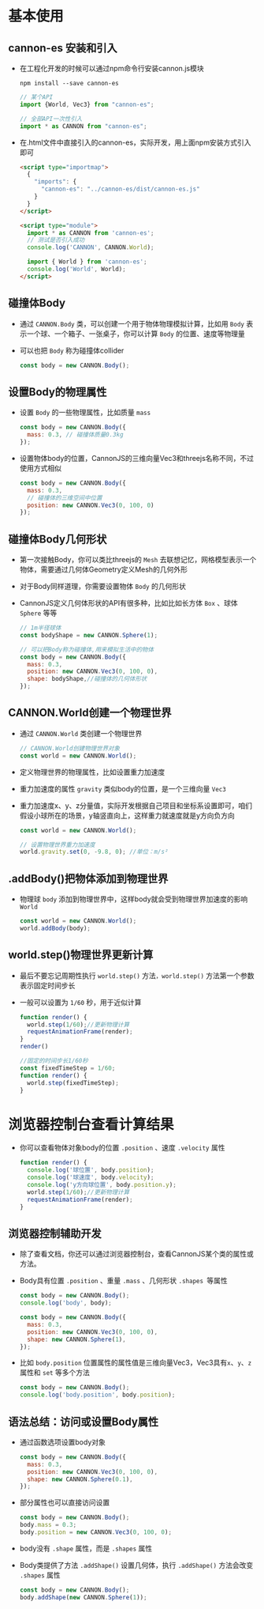 # 基本使用

## cannon-es 安装和引入

+ 在工程化开发的时候可以通过npm命令行安装cannon.js模块

  ```shell
  npm install --save cannon-es
  ```

  ```js
  // 某个API
  import {World, Vec3} from "cannon-es";

  // 全部API一次性引入
  import * as CANNON from "cannon-es";
  ```

+ 在.html文件中直接引入的cannon-es，实际开发，用上面npm安装方式引入即可

  ```html
  <script type="importmap">
    {
      "imports": {
        "cannon-es": "../cannon-es/dist/cannon-es.js"
      }
    }
  </script>

  <script type="module">
    import * as CANNON from 'cannon-es';
    // 测试是否引入成功
    console.log('CANNON', CANNON.World);

    import { World } from 'cannon-es';
    console.log('World', World);
  </script>
  ```

## 碰撞体Body

+ 通过 `CANNON.Body` 类，可以创建一个用于物体物理模拟计算，比如用 `Body` 表示一个球、一个箱子、一张桌子，你可以计算 `Body` 的位置、速度等物理量

+ 可以也把 `Body` 称为碰撞体collider

  ```js
  const body = new CANNON.Body();
  ```

## 设置Body的物理属性

+ 设置 `Body` 的一些物理属性，比如质量 `mass`

  ```js
  const body = new CANNON.Body({
    mass: 0.3, // 碰撞体质量0.3kg
  });
  ```

+ 设置物体body的位置，CannonJS的三维向量Vec3和threejs名称不同，不过使用方式相似

  ```js
  const body = new CANNON.Body({
    mass: 0.3,
    // 碰撞体的三维空间中位置
    position: new CANNON.Vec3(0, 100, 0)
  });
  ```

## 碰撞体Body几何形状

+ 第一次接触Body，你可以类比threejs的 `Mesh` 去联想记忆，网格模型表示一个物体，需要通过几何体Geometry定义Mesh的几何外形
+ 对于Body同样道理，你需要设置物体 `Body` 的几何形状

+ CannonJS定义几何体形状的API有很多种，比如比如长方体 `Box` 、球体 `Sphere` 等等

  ```js
  // 1m半径球体
  const bodyShape = new CANNON.Sphere(1);

  // 可以把Body称为碰撞体,用来模拟生活中的物体
  const body = new CANNON.Body({
    mass: 0.3,
    position: new CANNON.Vec3(0, 100, 0),
    shape: bodyShape,//碰撞体的几何体形状
  });
  ```

## CANNON.World创建一个物理世界

+ 通过 `CANNON.World` 类创建一个物理世界

  ```js
  // CANNON.World创建物理世界对象
  const world = new CANNON.World();
  ```

+ 定义物理世界的物理属性，比如设置重力加速度

+ 重力加速度的属性 `gravity` 类似body的位置，是一个三维向量 `Vec3`

+ 重力加速度x、y、z分量值，实际开发根据自己项目和坐标系设置即可，咱们假设小球所在的场景，y轴竖直向上，这样重力就速度就是y方向负方向

  ```js
  const world = new CANNON.World();

  // 设置物理世界重力加速度
  world.gravity.set(0, -9.8, 0); //单位：m/s²
  ```

## .addBody()把物体添加到物理世界

+ 物理球 `body` 添加到物理世界中，这样body就会受到物理世界加速度的影响 `World`

  ```js
  const world = new CANNON.World();
  world.addBody(body);
  ```

## world.step()物理世界更新计算

+ 最后不要忘记周期性执行 `world.step()` 方法`，world.step()` 方法第一个参数表示固定时间步长
+ 一般可以设置为 `1/60` 秒，用于近似计算

  ```js
  function render() {
    world.step(1/60);//更新物理计算
    requestAnimationFrame(render);
  }
  render()
  ```

  ```js
  //固定的时间步长1/60秒
  const fixedTimeStep = 1/60;
  function render() {
    world.step(fixedTimeStep);
  }
  ```

# 浏览器控制台查看计算结果

+ 你可以查看物体对象body的位置 `.position` 、速度 `.velocity` 属性

  ```js
  function render() {
    console.log('球位置', body.position);
    console.log('球速度', body.velocity);
    console.log('y方向球位置', body.position.y);
    world.step(1/60);//更新物理计算
    requestAnimationFrame(render);
  }
  ```

## 浏览器控制辅助开发

+ 除了查看文档，你还可以通过浏览器控制台，查看CannonJS某个类的属性或方法。

+ Body具有位置 `.position` 、重量 `.mass` 、几何形状 `.shapes `等属性

  ```js
  const body = new CANNON.Body();
  console.log('body', body);
  ```

  ```js
  const body = new CANNON.Body({
    mass: 0.3,
    position: new CANNON.Vec3(0, 100, 0),
    shape: new CANNON.Sphere(1),
  });
  ```

+ 比如 `body.position` 位置属性的属性值是三维向量Vec3，Vec3具有`x`、`y`、`z` 属性和 `set` 等多个方法

  ```js
  const body = new CANNON.Body();
  console.log('body.position', body.position);
  ```

## 语法总结：访问或设置Body属性

+ 通过函数选项设置body对象

  ```js
  const body = new CANNON.Body({
    mass: 0.3,
    position: new CANNON.Vec3(0, 100, 0),
    shape: new CANNON.Sphere(0.1),
  });
  ```

+ 部分属性也可以直接访问设置

  ```js
  const body = new CANNON.Body();
  body.mass = 0.3;
  body.position = new CANNON.Vec3(0, 100, 0);
  ```

+ body没有 `.shape` 属性，而是 `.shapes` 属性
+ Body类提供了方法 `.addShape()` 设置几何体，执行 `.addShape()` 方法会改变 `.shapes` 属性

  ```js
  const body = new CANNON.Body();
  body.addShape(new CANNON.Sphere(1));
  ```
